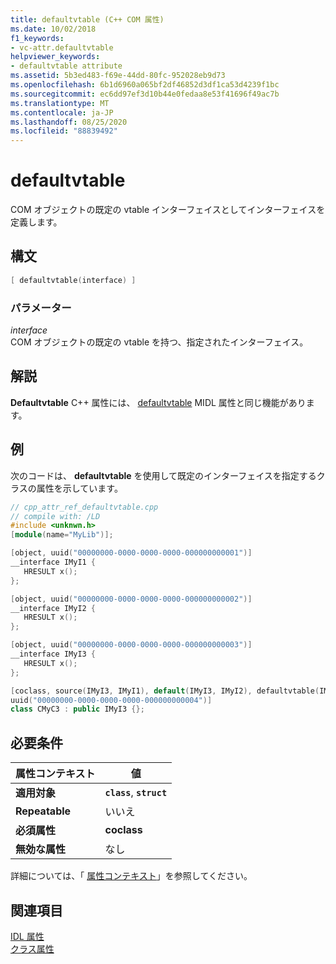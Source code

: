 ```yaml
---
title: defaultvtable (C++ COM 属性)
ms.date: 10/02/2018
f1_keywords:
- vc-attr.defaultvtable
helpviewer_keywords:
- defaultvtable attribute
ms.assetid: 5b3ed483-f69e-44dd-80fc-952028eb9d73
ms.openlocfilehash: 6b1d6960a065bf2df46852d3df1ca53d4239f1bc
ms.sourcegitcommit: ec6dd97ef3d10b44e0fedaa8e53f41696f49ac7b
ms.translationtype: MT
ms.contentlocale: ja-JP
ms.lasthandoff: 08/25/2020
ms.locfileid: "88839492"
---
```

# <a name="defaultvtable"></a>defaultvtable

COM オブジェクトの既定の vtable インターフェイスとしてインターフェイスを定義します。

## <a name="syntax"></a>構文

```cpp
[ defaultvtable(interface) ]
```

### <a name="parameters"></a>パラメーター

*interface*<br/>
COM オブジェクトの既定の vtable を持つ、指定されたインターフェイス。

## <a name="remarks"></a>解説

**Defaultvtable** C++ 属性には、 [defaultvtable](/windows/win32/Midl/defaultvtable) MIDL 属性と同じ機能があります。

## <a name="example"></a>例

次のコードは、 **defaultvtable** を使用して既定のインターフェイスを指定するクラスの属性を示しています。

```cpp
// cpp_attr_ref_defaultvtable.cpp
// compile with: /LD
#include <unknwn.h>
[module(name="MyLib")];

[object, uuid("00000000-0000-0000-0000-000000000001")]
__interface IMyI1 {
   HRESULT x();
};

[object, uuid("00000000-0000-0000-0000-000000000002")]
__interface IMyI2 {
   HRESULT x();
};

[object, uuid("00000000-0000-0000-0000-000000000003")]
__interface IMyI3 {
   HRESULT x();
};

[coclass, source(IMyI3, IMyI1), default(IMyI3, IMyI2), defaultvtable(IMyI1),
uuid("00000000-0000-0000-0000-000000000004")]
class CMyC3 : public IMyI3 {};
```

## <a name="requirements"></a>必要条件

| 属性コンテキスト | 値 |
|-|-|
|**適用対象**|**`class`**, **`struct`**|
|**Repeatable**|いいえ|
|**必須属性**|**coclass**|
|**無効な属性**|なし|

詳細については、「 [属性コンテキスト](cpp-attributes-com-net.md#contexts)」を参照してください。

## <a name="see-also"></a>関連項目

[IDL 属性](idl-attributes.md)<br/>
[クラス属性](class-attributes.md)
